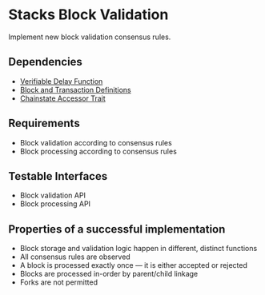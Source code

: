 # Stacks Block Validation

Implement new block validation consensus rules.

## Dependencies

- [Verifiable Delay Function](./verifiable_delay_function.md)
- [Block and Transaction Definitions](./block_and_transaction_definitions.md)
- [Chainstate Accessor Trait](./chainstate_accessor_trait.md)

## Requirements

- Block validation according to consensus rules
- Block processing according to consensus rules

## Testable Interfaces

- Block validation API
- Block processing API

## Properties of a successful implementation

- Block storage and validation logic happen in different, distinct functions
- All consensus rules are observed
- A block is processed exactly once — it is either accepted or rejected
- Blocks are processed in-order by parent/child linkage
- Forks are not permitted
